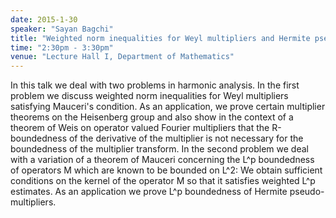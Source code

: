 ```yaml
---
date: 2015-1-30
speaker: "Sayan Bagchi"
title: "Weighted norm inequalities for Weyl multipliers and Hermite pseudo-multipliers"
time: "2:30pm - 3:30pm" 
venue: "Lecture Hall I, Department of Mathematics"
---
```

In this talk we deal with two problems in harmonic analysis. In the first problem we discuss weighted norm inequalities for Weyl multipliers satisfying Mauceri's condition. As an application, we prove certain multiplier theorems on the Heisenberg group and also show in the context of a theorem of Weis on operator valued Fourier multipliers that the R-boundedness of the derivative of the multiplier is not necessary for the boundedness of the multiplier transform. In the second problem we deal with a variation of a theorem of Mauceri concerning the L^p boundedness of operators M which are known to be bounded on L^2: We obtain sufficient conditions on the kernel of the operator M so that it satisfies weighted L^p estimates. As an application we prove L^p boundedness of Hermite pseudo-multipliers.
